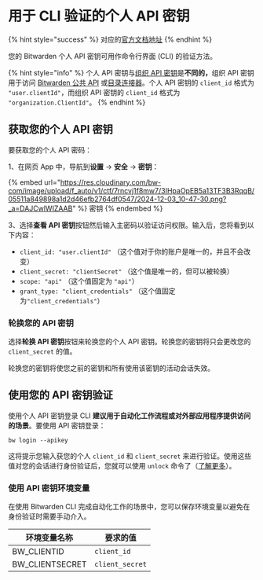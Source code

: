 # 用于 CLI 验证的个人 API 密钥

{% hint style="success" %}
对应的[官方文档地址](https://bitwarden.com/help/article/personal-api-key/)
{% endhint %}

您的 Bitwarden 个人 API 密钥可用作命令行界面 (CLI) 的验证方法。

{% hint style="info" %}
个人 API 密钥与[组织 API 密钥](../../organizations/bitwarden-public-api.md#authentication)是**不同的，**&#x7EC4;织 API 密钥用于访问 [Bitwarden 公共 API](../../organizations/bitwarden-public-api.md) 或[目录连接器](../../directory-connector/about-directory-connector.md)。个人 API 密钥的 `client_id` 格式为 `"user.clientId"`，而组织 API 密钥的 `client_id` 格式为 `"organization.ClientId"`。
{% endhint %}

## 获取您的个人 API 密钥 <a href="#get-your-personal-api-key" id="get-your-personal-api-key"></a>

要获取您的个人 API 密码：

1、在网页 App 中，导航到**设置** → **安全** → **密钥**：

{% embed url="https://res.cloudinary.com/bw-com/image/upload/f_auto/v1/ctf/7rncvj1f8mw7/3IHpaOpEB5a13TF3B3RqqB/05511a849898a1d2d46efb2764df0547/2024-12-03_10-47-30.png?_a=DAJCwlWIZAAB" %}
密钥
{% endembed %}

3、选择**查看 API 密钥**按钮然后输入主密码以验证访问权限。输入后，您将看到以下内容：

* `client_id: "user.clientId"` （这个值对于你的账户是唯一的，并且不会改变）
* `client_secret: "clientSecret"` （这个值是唯一的，但可以被轮换）
* `scope: "api"` （这个值固定为 `"api"`）
* `grant_type: "client_credentials"` （这个值固定为`"client_credentials"`）

### 轮换您的 API 密钥 <a href="#rotate-your-api-key" id="rotate-your-api-key"></a>

选择**轮换 API 密钥**按钮来轮换您的个人 API 密钥。轮换您的密钥将只会更改您的 `client_secret` 的值。

轮换您的密钥将使您之前的密钥和所有使用该密钥的活动会话失效。

## 使用您的 API 密钥验证 <a href="#authenticate-using-your-api-key" id="authenticate-using-your-api-key"></a>

使用个人 API 密钥登录 CLI **建议用于自动化工作流程或对外部应用程序提供访问的场景**。要使用 API 密钥登录：

```batch
bw login --apikey
```

这将提示您输入获您的个人 `client_id` 和 `client_secret` 来进行验证。使用这些值对您的会话进行身份验证后，您就可以使用 `unlock` 命令了（[了解更多](password-manager-cli.md#unlock)）。

### 使用 API 密钥环境变量 <a href="#using-api-key-environment-variables" id="using-api-key-environment-variables"></a>

在使用 Bitwarden CLI 完成自动化工作的场景中，您可以保存环境变量以避免在身份验证时需要手动介入。

| 环境变量名称           | 要求的值            |
| ---------------- | --------------- |
| BW\_CLIENTID     | `client_id`     |
| BW\_CLIENTSECRET | `client_secret` |

